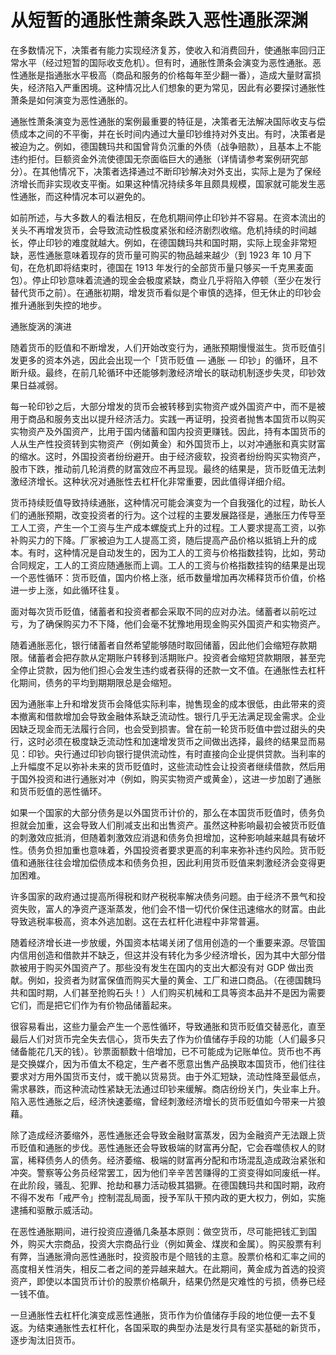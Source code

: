 # 从短暂的通胀性萧条跌入恶性通胀深渊

在多数情况下，决策者有能力实现经济复苏，使收入和消费回升，使通胀率回归正常水平（经过短暂的国际收支危机）。但有时，通胀性萧条会演变为恶性通胀。恶性通胀是指通胀水平极高（商品和服务的价格每年至少翻一番），造成大量财富损失，经济陷入严重困境。这种情况比人们想象的更为常见，因此有必要探讨通胀性萧条是如何演变为恶性通胀的。

通胀性萧条演变为恶性通胀的案例最重要的特征是，决策者无法解决国际收支与偿债成本之间的不平衡，并在长时间内通过大量印钞维持对外支出。有时，决策者是被迫为之。例如，德国魏玛共和国曾背负沉重的外债（战争赔款），且基本上不能违约拒付。巨额资金外流使德国无奈面临巨大的通胀（详情请参考案例研究部分）。在其他情况下，决策者选择通过不断印钞解决对外支出，实际上是为了保经济增长而非实现收支平衡。如果这种情况持续多年且颇具规模，国家就可能发生恶性通胀，而这种情况本可以避免的。

如前所述，与大多数人的看法相反，在危机期间停止印钞并不容易。在资本流出的关头不再增发货币，会导致流动性极度紧张和经济剧烈收缩。危机持续的时间越长，停止印钞的难度就越大。例如，在德国魏玛共和国时期，实际上现金非常短缺，恶性通胀意味着现存的货币量可购买的物品越来越少（到 1923 年 10 月下旬，在危机即将结束时，德国在 1913 年发行的全部货币量只够买一千克黑麦面包）。停止印钞意味着流通的现金会极度紧缺，商业几乎将陷入停顿（至少在发行替代货币之前）。在通胀初期，增发货币看似是个审慎的选择，但无休止的印钞会推升通胀到失控的地步。

通胀旋涡的演进

随着货币的贬值和不断增发，人们开始改变行为，通胀预期慢慢滋生。货币贬值引发更多的资本外逃，因此会出现一个「货币贬值 — 通胀 — 印钞」的循环，且不断升级。最终，在前几轮循环中还能够刺激经济增长的联动机制逐步失灵，印钞效果日益减弱。

每一轮印钞之后，大部分增发的货币会被转移到实物资产或外国资产中，而不是被用于商品和服务支出以提升经济活力。实践一再证明，投资者抛售本国货币以购买实物资产及外国资产，比用于国内储蓄和国内投资更赚钱。因此，持有本国货币的人从生产性投资转到实物资产（例如黄金）和外国货币上，以对冲通胀和真实财富的缩水。这时，外国投资者纷纷避开。由于经济疲软，投资者纷纷购买实物资产，股市下跌，推动前几轮消费的财富效应不再显现。最终的结果是，货币贬值无法刺激经济增长。这种状况对通胀性去杠杆化非常重要，因此值得详细介绍。

货币持续贬值导致持续通胀，这种情况可能会演变为一个自我强化的过程，助长人们的通胀预期，改变投资者的行为。这个过程的主要发展路径是，通胀压力传导至工人工资，产生一个工资与生产成本螺旋式上升的过程。工人要求提高工资，以弥补购买力的下降。厂家被迫为工人提高工资，随后提高产品价格以抵销上升的成本。有时，这种情况是自动发生的，因为工人的工资与价格指数挂钩，比如，劳动合同规定，工人的工资应随通胀而上调。工人的工资与价格指数挂钩的结果是出现一个恶性循环：货币贬值，国内价格上涨，纸币数量增加再次稀释货币价值，价格进一步上涨，如此循环往复。

面对每次货币贬值，储蓄者和投资者都会采取不同的应对办法。储蓄者以前吃过亏，为了确保购买力不下降，他们会毫不犹豫地用现金购买外国资产和实物资产。

随着通胀恶化，银行储蓄者自然希望能够随时取回储蓄，因此他们会缩短存款期限。储蓄者会把存款从定期账户转移到活期账户。投资者会缩短贷款期限，甚至完全停止贷款，因为他们担心会发生违约或者获得的还款一文不值。在通胀性去杠杆化期间，债务的平均到期期限总是会缩短。

因为通胀率上升和增发货币会降低实际利率，抛售现金的成本很低，由此带来的资本撤离和借款增加会导致金融体系缺乏流动性。银行几乎无法满足现金需求。企业因缺乏现金而无法履行合同，也会受到损害。曾在前一轮货币贬值中尝过甜头的央行，这时必须在极度缺乏流动性和加速增发货币之间做出选择，最终的结果显而易见：印钞。央行通过印钞向银行提供流动性，有时直接向企业提供贷款。当利率的上升幅度不足以弥补未来的货币贬值时，这些流动性会让投资者继续借款，然后用于国外投资和进行通胀对冲（例如，购买实物资产或黄金），这进一步加剧了通胀和货币贬值的恶性循环。

如果一个国家的大部分债务是以外国货币计价的，那么在本国货币贬值时，债务负担就会加重，这会导致人们削减支出和出售资产。虽然这种影响最初会被货币贬值的刺激效应抵消，但随着刺激效应消退和债务负担增加，这种影响越来越具有破坏性。债务负担加重也意味着，外国投资者要求更高的利率来弥补违约风险。货币贬值和通胀往往会增加偿债成本和债务负担，因此利用货币贬值来刺激经济会变得更加困难。

许多国家的政府通过提高所得税和财产税税率解决债务问题。由于经济不景气和投资失败，富人的净资产逐渐蒸发，他们会不惜一切代价保住迅速缩水的财富。由此导致逃税率极高，资本外逃加剧。这在去杠杆化进程中非常普遍。

随着经济增长进一步放缓，外国资本枯竭关闭了信用创造的一个重要来源。尽管国内信用创造和借款并不缺乏，但这并没有转化为多少经济增长，因为其中大部分借款被用于购买外国资产了。那些没有发生在国内的支出大都没有对 GDP 做出贡献。例如，投资者为财富保值而购买大量的黄金、工厂和进口商品。（在德国魏玛共和国时期，人们甚至抢购石头！）人们购买机械和工具等资本品并不是因为需要它们，而是把它们作为有价物品储蓄起来。

很容易看出，这些力量会产生一个恶性循环，导致通胀和货币贬值交替恶化，直至最后人们对货币完全失去信心，货币失去了作为价值储存手段的功能（人们最多只储备能花几天的钱）。钞票面额数十倍增加，已不可能成为记账单位。货币也不再是交换媒介，因为币值太不稳定，生产者不愿意出售产品换取本国货币，他们往往要求对方用外国货币支付，或干脆以货易货。由于外汇短缺，流动性降至最低点，需求暴跌，而这种流动性紧缺无法通过印钞来缓解。商店纷纷关门，失业率上升。陷入恶性通胀之后，经济快速萎缩，曾经刺激经济增长的货币贬值如今带来一片狼藉。

除了造成经济萎缩外，恶性通胀还会导致金融财富蒸发，因为金融资产无法跟上货币贬值和通胀的步伐。恶性通胀还会导致极端的财富再分配，它会吞噬债权人的财富，稀释债务人的债务。经济萎缩、极端的财富再分配和市场混乱造成政治紧张和冲突。警察等公务员经常罢工，因为他们辛辛苦苦赚得的工资变得如同废纸一样。在此阶段，骚乱、犯罪、抢劫和暴力活动极其猖獗。在德国魏玛共和国时期，政府不得不发布「戒严令」控制混乱局面，授予军队干预内政的更大权力，例如，实施逮捕和驱散示威活动。

在恶性通胀期间，进行投资应遵循几条基本原则：做空货币，尽可能把钱汇到国外，购买大宗商品，投资大宗商品行业（例如黄金、煤炭和金属）。购买股票有利有弊，当通胀滑向恶性通胀时，投资股市是个赔钱的主意。股票价格和汇率之间的高度相关性消失，相反二者之间的差异越来越大。在此期间，黄金成为首选的投资资产，即使以本国货币计价的股票价格飙升，结果仍然是灾难性的亏损，债券已经一钱不值。

一旦通胀性去杠杆化演变成恶性通胀，货币作为价值储存手段的地位便一去不复返。为结束通胀性去杠杆化，各国采取的典型办法是发行具有坚实基础的新货币，逐步淘汰旧货币。

